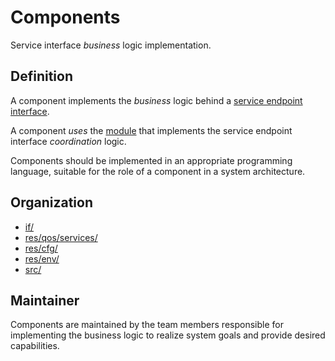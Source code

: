 # Components

Service interface *business* logic implementation.


## Definition

A component implements the *business* logic behind a 
[service endpoint interface](Interface.md).

A component *uses* the [module](Module.md) that implements the service 
endpoint interface *coordination* logic.

Components should be implemented in an appropriate programming language, 
suitable for the role of a component in a system architecture.


## Organization

- [if/](../if/README.md)
- [res/qos/services/](../res/qos/services/README.md)
- [res/cfg/](../res/cfg/README.md)
- [res/env/](../res/env/README.md)
- [src/](../src/README.md)


## Maintainer

Components are maintained by the team members responsible for implementing
the business logic to realize system goals and provide desired capabilities.
